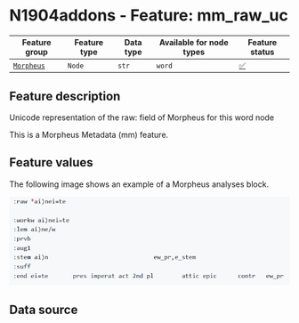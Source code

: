 # N1904addons - Feature: mm_raw_uc

Feature group |Feature type | Data type | Available for node types | Feature status
---  | --- | --- | --- | ---
[`Morpheus`](README.md#feature-group-morpheus-analyses-meta-and-summary) | `Node` | `str` | `word` | [✅](featurestatus.md#Trustworthy "Trustworthy")

## Feature description

Unicode representation of the raw: field of Morpheus for this word node

This is a Morpheus Metadata (mm) feature.

## Feature values

The following image shows an example of a Morpheus analyses block.

<IMG SRC="images/morpheus_block_example.png">

## Data source
